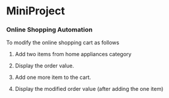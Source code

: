 # MiniProject

### Online Shopping Automation

To modify the online shopping cart as follows

1. Add two items from home appliances category

2. Display the order value.

3. Add one more item to the cart.

4. Display the modified order value (after adding the one item)
